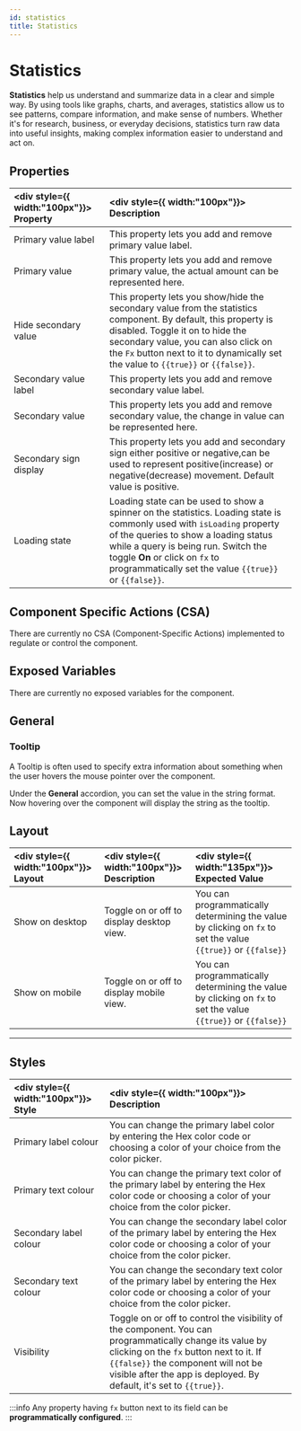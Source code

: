```yaml
---
id: statistics
title: Statistics
---
```


# Statistics

**Statistics** help us understand and summarize data in a clear and simple way. By using tools like graphs, charts, and averages, statistics allow us to see patterns, compare information, and make sense of numbers. Whether it's for research, business, or everyday decisions, statistics turn raw data into useful insights, making complex information easier to understand and act on.

<div style={{paddingTop:'24px' }}>

## Properties

| <div style={{ width:"100px"}}> Property </div> | <div style={{ width:"100px"}}> Description </div> |
|:------------ |:-------------|
| Primary value label | This property lets you add and remove primary value label. | 
| Primary value | This property lets you add and remove primary value, the actual amount can be represented here. |
| Hide secondary value | This property lets you show/hide the secondary value from the statistics component. By default, this property is disabled. Toggle it on to hide the secondary value, you can also click on the `Fx` button next to it to dynamically set the value to `{{true}}` or `{{false}}`. |
| Secondary value label | This property lets you add and remove secondary value label. |
| Secondary value | This property lets you add and remove secondary value, the change in value can be represented here. |
| Secondary sign display | This property lets you add and secondary sign either positive or negative,can be used to represent positive(increase) or negative(decrease) movement. Default value is positive. |
| Loading state | Loading state can be used to show a spinner on the statistics. Loading state is commonly used with `isLoading` property of the queries to show a loading status while a query is being run. Switch the toggle **On** or click on `fx` to programmatically set the value `{{true}}` or `{{false}}`. |

</div>

<div style={{paddingTop:'24px', }}>

## Component Specific Actions (CSA)

There are currently no CSA (Component-Specific Actions) implemented to regulate or control the component.

</div>

<div style={{paddingTop:'24px',}}>

## Exposed Variables

There are currently no exposed variables for the component.

</div>

<div style={{paddingTop:'24px'}}>

## General
### Tooltip

A Tooltip is often used to specify extra information about something when the user hovers the mouse pointer over the component.

Under the <b>General</b> accordion, you can set the value in the string format. Now hovering over the component will display the string as the tooltip.

</div>

<div style={{paddingTop:'24px'}}>

## Layout

| <div style={{ width:"100px"}}> Layout </div> | <div style={{ width:"100px"}}> Description </div> | <div style={{ width:"135px"}}> Expected Value </div> |
|:--------------- |:----------------------------------------- | :------------------------------------------------------------------------------------------------------------- |
| Show on desktop | Toggle on or off to display desktop view. | You can programmatically determining the value by clicking on `fx` to set the value `{{true}}` or `{{false}}` |
| Show on mobile  | Toggle on or off to display mobile view.  | You can programmatically determining the value by clicking on `fx` to set the value `{{true}}` or `{{false}}` |

</div>
<hr>
<div style={{paddingTop:'24px'}}>

## Styles

| <div style={{ width:"100px"}}> Style </div> | <div style={{ width:"100px"}}>  Description </div> |
|:------------ |:-------------|
| Primary label colour | You can change the primary label color by entering the Hex color code or choosing a color of your choice from the color picker. |
| Primary text colour | You can change the primary text color of the primary label by entering the Hex color code or choosing a color of your choice from the color picker. |
| Secondary label colour | You can change the secondary label color of the primary label by entering the Hex color code or choosing a color of your choice from the color picker. |
| Secondary text colour | You can change the secondary text color of the primary label by entering the Hex color code or choosing a color of your choice from the color picker. |
| Visibility | Toggle on or off to control the visibility of the component. You can programmatically change its value by clicking on the `fx` button next to it. If `{{false}}` the component will not be visible after the app is deployed. By default, it's set to `{{true}}`. |

:::info
Any property having `fx` button next to its field can be **programmatically configured**.
:::

</div>
